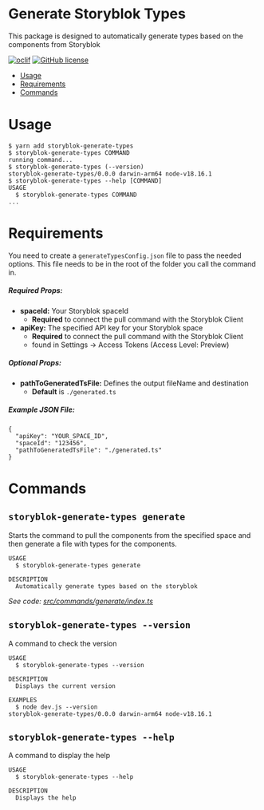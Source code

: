 # Generate Storyblok Types

This package is designed to automatically generate types based on the components from Storyblok

[![oclif](https://img.shields.io/badge/cli-oclif-brightgreen.svg)](https://oclif.io)
[![GitHub license](https://img.shields.io/github/license/oclif/hello-world)](https://github.com/oclif/hello-world/blob/main/LICENSE)

<!-- toc -->

- [Usage](#usage)
- [Requirements](#requirements)
- [Commands](#commands)
<!-- tocstop -->

# Usage

<!-- usage -->

```sh-session
$ yarn add storyblok-generate-types
$ storyblok-generate-types COMMAND
running command...
$ storyblok-generate-types (--version)
storyblok-generate-types/0.0.0 darwin-arm64 node-v18.16.1
$ storyblok-generate-types --help [COMMAND]
USAGE
  $ storyblok-generate-types COMMAND
...
```

<!-- usagestop -->

<!-- requirements -->

# Requirements

You need to create a `generateTypesConfig.json` file to pass the needed options. This file needs to be in the root of the folder you call the command in.

##### Required Props:

- **spaceId:** Your Storyblok spaceId
  - **Required** to connect the pull command with the Storyblok Client
- **apiKey:** The specified API key for your Storyblok space
  - **Required** to connect the pull command with the Storyblok Client
  - found in Settings -> Access Tokens (Access Level: Preview)

##### Optional Props:

- **pathToGeneratedTsFile:** Defines the output fileName and destination
  - **Default** is `./generated.ts`

##### Example JSON File:

```
{
  "apiKey": "YOUR_SPACE_ID",
  "spaceId": "123456",
  "pathToGeneratedTsFile": "./generated.ts"
}

```

# Commands

<!-- commands -->

## `storyblok-generate-types generate`

Starts the command to pull the components from the specified space and then generate a file with types for the components.

```
USAGE
  $ storyblok-generate-types generate

DESCRIPTION
  Automatically generate types based on the storyblok
```

_See code: [src/commands/generate/index.ts](https://github.com/Lilxdomi/storyblok-generate-types/blob/v0.0.0/src/commands/generate/index.ts)_

## `storyblok-generate-types --version`

A command to check the version

```
USAGE
  $ storyblok-generate-types --version

DESCRIPTION
  Displays the current version

EXAMPLES
  $ node dev.js --version
storyblok-generate-types/0.0.0 darwin-arm64 node-v18.16.1
```

## `storyblok-generate-types --help`

A command to display the help

```
USAGE
  $ storyblok-generate-types --help

DESCRIPTION
  Displays the help
```

<!-- commandsstop -->
